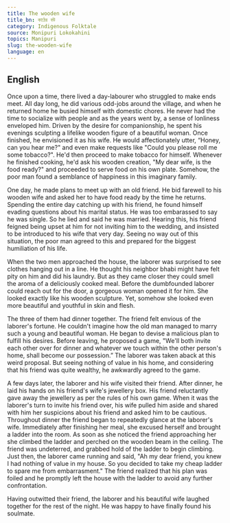 ```yaml
---
title: The wooden wife
title_bn: কাঠের বউ
category: Indigenous Folktale
source: Monipuri Lokokahini
topics: Manipuri
slug: the-wooden-wife
language: en
---
```


## English

Once upon a time, there lived a day-labourer who struggled to make ends meet. All day long, he did various odd-jobs around the village, and when he returned home he busied himself with domestic chores. He never had the time to socialize with people and as the years went by, a sense of lonliness enveloped him. Driven by the desire for companionship, he spent his evenings sculpting a lifelike wooden figure of a beautiful woman. Once finished, he envisioned it as his wife. He would affectionately utter, “Honey, can you hear me?" and even make requests like "Could you please roll me some tobacco?". He'd then proceed to make tobacco for himself. Whenever he finished cooking, he'd ask his wooden creation, "My dear wife, is the food ready?" and proceeded to serve food on his own plate. Somehow, the poor man found a semblance of happiness in this imaginary family.

One day, he made plans to meet up with an old friend. He bid farewell to his wooden wife and asked her to have food ready by the time he returns. Spending the entire day catching up with his friend, he found himself evading questions about his marital status. He was too embarassed to say he was single. So he lied and said he was married. Hearing this, his friend feigned being upset at him for not inviting him to the wedding, and insisted to be introduced to his wife that very day. Seeing no way out of this situation, the poor man agreed to this and prepared for the biggest humiliation of his life.

When the two men approached the house, the laborer was surprised to see clothes hanging out in a line. He thought his neighbor bhabi might have felt pity on him and did his laundry. But as they came closer they could smell the aroma of a deliciously cooked meal. Before the dumbfounded laborer could reach out for the door, a gorgeous woman opened it for him. She looked exactly like his wooden sculpture. Yet, somehow she looked even more beautiful and youthful in skin and flesh.

The three of them had dinner together. The friend felt envious of the laborer's fortune. He couldn't imagine how the old man managed to marry such a young and beautiful woman. He began to devise a malicious plan to fulfill his desires. Before leaving, he proposed a game, "We'll both invite each other over for dinner and whatever we touch within the other person's home, shall become our possession.” The laborer was taken aback at this weird proposal. But seeing nothing of value in his home, and considering that his friend was quite wealthy, he awkwardly agreed to the game.

A few days later, the laborer and his wife visited their friend. After dinner, he laid his hands on his friend's wife's jewellery box. His friend reluctantly gave away the jewellery as per the rules of his own game. When it was the laborer's turn to invite his friend over, his wife pulled him aside and shared with him her suspicions about his friend and asked him to be cautious. Throughout dinner the friend began to repeatedly glance at the laborer's wife. Immediately after finishing her meal, she excused herself and brought a ladder into the room. As soon as she noticed the friend approaching her she climbed the ladder and perched on the wooden beam in the ceiling. The friend was undeterred, and grabbed hold of the ladder to begin climbing. Just then, the laborer came running and said, "Ah my dear friend, you knew I had nothing of value in my house. So you decided to take my cheap ladder to spare me from embarrasment." The friend realized that his plan was foiled and he promptly left the house with the ladder to avoid any further confrontation.

Having outwitted their friend, the laborer and his beautiful wife laughed together for the rest of the night. He was happy to have finally found his soulmate.
